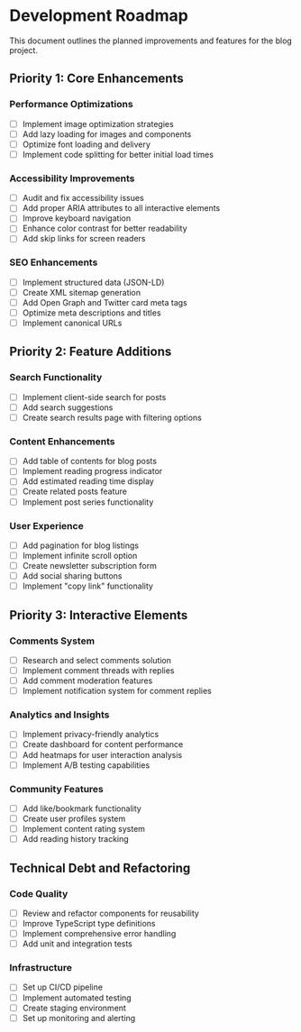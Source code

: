 # Development Roadmap

This document outlines the planned improvements and features for the blog project.

## Priority 1: Core Enhancements

### Performance Optimizations

- [ ] Implement image optimization strategies
- [ ] Add lazy loading for images and components
- [ ] Optimize font loading and delivery
- [ ] Implement code splitting for better initial load times

### Accessibility Improvements

- [ ] Audit and fix accessibility issues
- [ ] Add proper ARIA attributes to all interactive elements
- [ ] Improve keyboard navigation
- [ ] Enhance color contrast for better readability
- [ ] Add skip links for screen readers

### SEO Enhancements

- [ ] Implement structured data (JSON-LD)
- [ ] Create XML sitemap generation
- [ ] Add Open Graph and Twitter card meta tags
- [ ] Optimize meta descriptions and titles
- [ ] Implement canonical URLs

## Priority 2: Feature Additions

### Search Functionality

- [ ] Implement client-side search for posts
- [ ] Add search suggestions
- [ ] Create search results page with filtering options

### Content Enhancements

- [ ] Add table of contents for blog posts
- [ ] Implement reading progress indicator
- [ ] Add estimated reading time display
- [ ] Create related posts feature
- [ ] Implement post series functionality

### User Experience

- [ ] Add pagination for blog listings
- [ ] Implement infinite scroll option
- [ ] Create newsletter subscription form
- [ ] Add social sharing buttons
- [ ] Implement "copy link" functionality

## Priority 3: Interactive Elements

### Comments System

- [ ] Research and select comments solution
- [ ] Implement comment threads with replies
- [ ] Add comment moderation features
- [ ] Implement notification system for comment replies

### Analytics and Insights

- [ ] Implement privacy-friendly analytics
- [ ] Create dashboard for content performance
- [ ] Add heatmaps for user interaction analysis
- [ ] Implement A/B testing capabilities

### Community Features

- [ ] Add like/bookmark functionality
- [ ] Create user profiles system
- [ ] Implement content rating system
- [ ] Add reading history tracking

## Technical Debt and Refactoring

### Code Quality

- [ ] Review and refactor components for reusability
- [ ] Improve TypeScript type definitions
- [ ] Implement comprehensive error handling
- [ ] Add unit and integration tests

### Infrastructure

- [ ] Set up CI/CD pipeline
- [ ] Implement automated testing
- [ ] Create staging environment
- [ ] Set up monitoring and alerting
